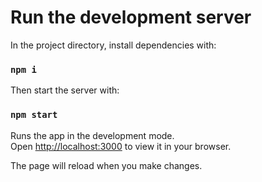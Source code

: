 # Run the development server

In the project directory, install dependencies with:

### `npm i`

Then start the server with:

### `npm start`

Runs the app in the development mode.\
Open [http://localhost:3000](http://localhost:3000) to view it in your browser.

The page will reload when you make changes.
